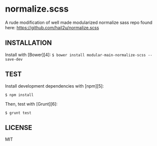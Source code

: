 normalize.scss
==============

A rude modification of well made modularized normalize sass repo found here: https://github.com/hail2u/normalize.scss


INSTALLATION
------------
  Install with [Bower][4]: `$ bower install modular-main-normalize-scss --save-dev`


TEST
----

Install development dependencies with [npm][5]:

    $ npm install

Then, test with [Grunt][6]:

    $ grunt test


LICENSE
-------

MIT

